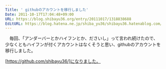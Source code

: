 ```yaml
---
Title: ' githubのアカウントを移行しました'
Date: 2011-10-17T17:04:48+09:00
URL: https://blog.shibayu36.org/entry/20111017/1318838688
EditURL: https://blog.hatena.ne.jp/shiba_yu36/shibayu36.hatenablog.com/atom/entry/12704591929888038804
---
```


　毎回、「アンダーバーとかハイフンとか、ださいし」って言われ続けたので、少なくともハイフンが付くアカウントはなくそうと思い、githubのアカウントを移行しました。

[https://github.com/shibayu36/]になりました。
